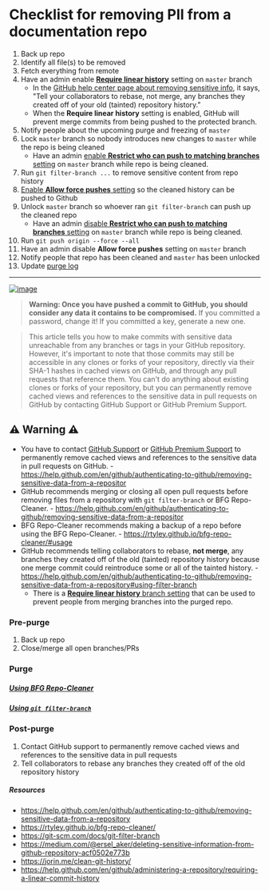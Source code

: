 # Checklist for removing PII from a documentation repo
1. Back up repo
1. Identify all file(s) to be removed
1. Fetch everything from remote
1. Have an admin enable [**Require linear history**](https://help.github.com/en/github/administering-a-repository/requiring-a-linear-commit-history) setting on `master` branch
   * In the [GitHub help center page about removing sensitive info](https://help.github.com/en/github/authenticating-to-github/removing-sensitive-data-from-a-repository), it says, "Tell your collaborators to rebase, not merge, any branches they created off of your old (tainted) repository history."
   * When the **Require linear history** setting is enabled, GitHub will prevent merge commits from being pushed to the protected branch. 
1. Notify people about the upcoming purge and freezing of `master`
1. Lock `master` branch so nobody introduces new changes to `master` while the repo is being cleaned
   * Have an admin [enable **Restrict who can push to matching branches** setting](https://help.github.com/en/github/administering-a-repository/enabling-branch-restrictions) on `master` branch while repo is being cleaned.
1. Run `git filter-branch ...` to remove sensitive content from repo history
1. [Enable **Allow force pushes** setting](https://help.github.com/en/github/administering-a-repository/enabling-force-pushes-to-a-protected-branch) so the cleaned history can be pushed to Github
1. Unlock `master` branch so whoever ran `git filter-branch` can push up the cleaned repo
   * Have an admin [disable **Restrict who can push to matching branches** setting](https://help.github.com/en/github/administering-a-repository/enabling-branch-restrictions) on `master` branch while repo is being cleaned.
1. Run `git push origin --force --all` 
1. Have an admin disable **Allow force pushes** setting on `master` branch
1. Notify people that repo has been cleaned and `master` has been unlocked
1. Update [purge log](https://github.com/department-of-veterans-affairs/va.gov-team-sensitive/blob/master/platform/engineering/purge-log.md)

___
[![image](https://user-images.githubusercontent.com/6130520/71724766-1c1c2500-2df7-11ea-805d-c0be983a0596.png)](https://help.github.com/en/github/authenticating-to-github/removing-sensitive-data-from-a-repository)
>**Warning: Once you have pushed a commit to GitHub, you should consider any data it contains to be compromised.** If you committed a password, change it! If you committed a key, generate a new one.

>This article tells you how to make commits with sensitive data unreachable from any branches or tags in your GitHub repository. However, it's important to note that those commits may still be accessible in any clones or forks of your repository, directly via their SHA-1 hashes in cached views on GitHub, and through any pull requests that reference them. You can't do anything about existing clones or forks of your repository, but you can permanently remove cached views and references to the sensitive data in pull requests on GitHub by contacting GitHub Support or GitHub Premium Support.


## :warning: Warning :warning:
* You have to contact [GitHub Support](https://support.github.com/contact) or [GitHub Premium Support](https://enterprise.githubsupport.com/hc/en-us) to permanently remove cached views and references to the sensitive data in pull requests on GitHub. - https://help.github.com/en/github/authenticating-to-github/removing-sensitive-data-from-a-repositor
* GitHub recommends merging or closing all open pull requests before removing files from a repository with `git filter-branch` or BFG Repo-Cleaner. - https://help.github.com/en/github/authenticating-to-github/removing-sensitive-data-from-a-repositor
* BFG Repo-Cleaner recommends making a backup of a repo before using the BFG Repo-Cleaner. - https://rtyley.github.io/bfg-repo-cleaner/#usage
* GitHub recommends telling collaborators to rebase, **not merge**, any branches they created off of the old (tainted) repository history because one merge commit could reintroduce some or all of the tainted history. - https://help.github.com/en/github/authenticating-to-github/removing-sensitive-data-from-a-repository#using-filter-branch
  * There is a [**Require linear history** branch setting](https://help.github.com/en/github/administering-a-repository/requiring-a-linear-commit-history) that can be used to prevent people from merging branches into the purged repo. 

### Pre-purge
1. Back up repo
1. Close/merge all open branches/PRs

### Purge

##### [Using BFG Repo-Cleaner](https://help.github.com/en/github/authenticating-to-github/removing-sensitive-data-from-a-repository#using-filter-branch)

##### [Using `git filter-branch`](https://help.github.com/en/github/authenticating-to-github/removing-sensitive-data-from-a-repository#using-filter-branch) 

### Post-purge
1. Contact GitHub support to permanently remove cached views and references to the sensitive data in pull requests
1. Tell collaborators to rebase any branches they created off of the old repository history

##### Resources
* https://help.github.com/en/github/authenticating-to-github/removing-sensitive-data-from-a-repository
* https://rtyley.github.io/bfg-repo-cleaner/
* https://git-scm.com/docs/git-filter-branch
* https://medium.com/@ersel_aker/deleting-sensitive-information-from-github-repository-acf0502e773b
* https://jorin.me/clean-git-history/
* https://help.github.com/en/github/administering-a-repository/requiring-a-linear-commit-history
